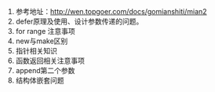 1. 参考地址：http://wen.topgoer.com/docs/gomianshiti/mian2
2. defer原理及使用、设计参数传递的问题。
3. for range 注意事项
4. new与make区别
5. 指针相关知识
6. 函数返回相关注意事项
7. append第二个参数
8. 结构体嵌套问题